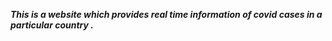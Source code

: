 ***This is a website which provides real time information of covid cases in a particular country .***
